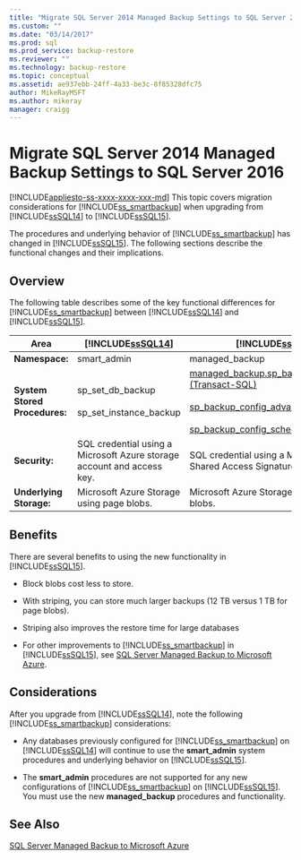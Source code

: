 ```yaml
---
title: "Migrate SQL Server 2014 Managed Backup Settings to SQL Server 2016 | Microsoft Docs"
ms.custom: ""
ms.date: "03/14/2017"
ms.prod: sql
ms.prod_service: backup-restore
ms.reviewer: ""
ms.technology: backup-restore
ms.topic: conceptual
ms.assetid: ae937ebb-24ff-4a33-be3c-8f85328dfc75
author: MikeRayMSFT
ms.author: mikeray
manager: craigg
---
```

# Migrate SQL Server 2014 Managed Backup Settings to SQL Server 2016
[!INCLUDE[appliesto-ss-xxxx-xxxx-xxx-md](../../includes/appliesto-ss-xxxx-xxxx-xxx-md.md)]
  This topic covers migration considerations for [!INCLUDE[ss_smartbackup](../../includes/ss-smartbackup-md.md)] when upgrading from [!INCLUDE[ssSQL14](../../includes/sssql14-md.md)] to [!INCLUDE[ssSQL15](../../includes/sssql15-md.md)].  
  
 The procedures and underlying behavior of [!INCLUDE[ss_smartbackup](../../includes/ss-smartbackup-md.md)] has changed in [!INCLUDE[ssSQL15](../../includes/sssql15-md.md)]. The following sections describe the functional changes and their implications.  
  
## Overview  
 The following table describes some of the key functional differences for [!INCLUDE[ss_smartbackup](../../includes/ss-smartbackup-md.md)] between [!INCLUDE[ssSQL14](../../includes/sssql14-md.md)] and [!INCLUDE[ssSQL15](../../includes/sssql15-md.md)].  
  
|Area|[!INCLUDE[ssSQL14](../../includes/sssql14-md.md)]|[!INCLUDE[ssSQL15](../../includes/sssql15-md.md)]|  
|----------|---------------------------|---------------------------|  
|**Namespace:**|smart_admin|managed_backup|  
|**System Stored Procedures:**|sp_set_db_backup<br /><br /> sp_set_instance_backup|[managed_backup.sp_backup_config_basic (Transact-SQL)](../../relational-databases/system-stored-procedures/managed-backup-sp-backup-config-basic-transact-sql.md)<br /><br /> [sp_backup_config_advanced](../../relational-databases/system-stored-procedures/managed-backup-sp-backup-config-advanced-transact-sql.md)<br /><br /> [sp_backup_config_schedule](../../relational-databases/system-stored-procedures/managed-backup-sp-backup-config-schedule-transact-sql.md)|  
|**Security:**|SQL credential using a Microsoft Azure storage account and access key.|SQL credential using a Microsoft Azure Shared Access Signature (SAS) token.|  
|**Underlying Storage:**|Microsoft Azure Storage using page blobs.|Microsoft Azure Storage using block blobs.|  
  
## Benefits  
 There are several benefits to using the new functionality in [!INCLUDE[ssSQL15](../../includes/sssql15-md.md)].  
  
-   Block blobs cost less to store.  
  
-   With striping, you can store much larger backups (12 TB versus 1 TB for page blobs).  
  
-   Striping also improves the restore time for large databases  
  
-   For other improvements to [!INCLUDE[ss_smartbackup](../../includes/ss-smartbackup-md.md)] in [!INCLUDE[ssSQL15](../../includes/sssql15-md.md)], see [SQL Server Managed Backup to Microsoft Azure](../../relational-databases/backup-restore/sql-server-managed-backup-to-microsoft-azure.md).  
  
## Considerations  
 After you upgrade from [!INCLUDE[ssSQL14](../../includes/sssql14-md.md)], note the following [!INCLUDE[ss_smartbackup](../../includes/ss-smartbackup-md.md)] considerations:  
  
-   Any databases previously configured for [!INCLUDE[ss_smartbackup](../../includes/ss-smartbackup-md.md)] on [!INCLUDE[ssSQL14](../../includes/sssql14-md.md)] will continue to use the **smart_admin** system procedures and underlying behavior on [!INCLUDE[ssSQL15](../../includes/sssql15-md.md)].  
  
-   The **smart_admin** procedures are not supported for any new configurations of [!INCLUDE[ss_smartbackup](../../includes/ss-smartbackup-md.md)] on [!INCLUDE[ssSQL15](../../includes/sssql15-md.md)]. You must use the new **managed_backup** procedures and functionality.  
  
## See Also  
 [SQL Server Managed Backup to Microsoft Azure](../../relational-databases/backup-restore/sql-server-managed-backup-to-microsoft-azure.md)  
  
  
